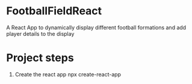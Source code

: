 # FootballFieldReact
A React App to dynamically display different football formations and add player details to the display

# Project steps
1. Create the react app
    npx create-react-app
